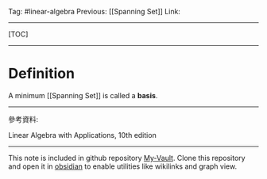 Tag: #linear-algebra 
Previous: [[Spanning Set]]
Link: 

---

[TOC]

---

# Definition

A minimum [[Spanning Set]] is called a **basis**.

---

參考資料:

Linear Algebra with Applications, 10th edition

---

This note is included in github repository [My-Vault](https://github.com/LittleD3092/My-Vault.git). Clone this repository and open it in [obsidian](https://obsidian.md/) to enable utilities like wikilinks and graph view.